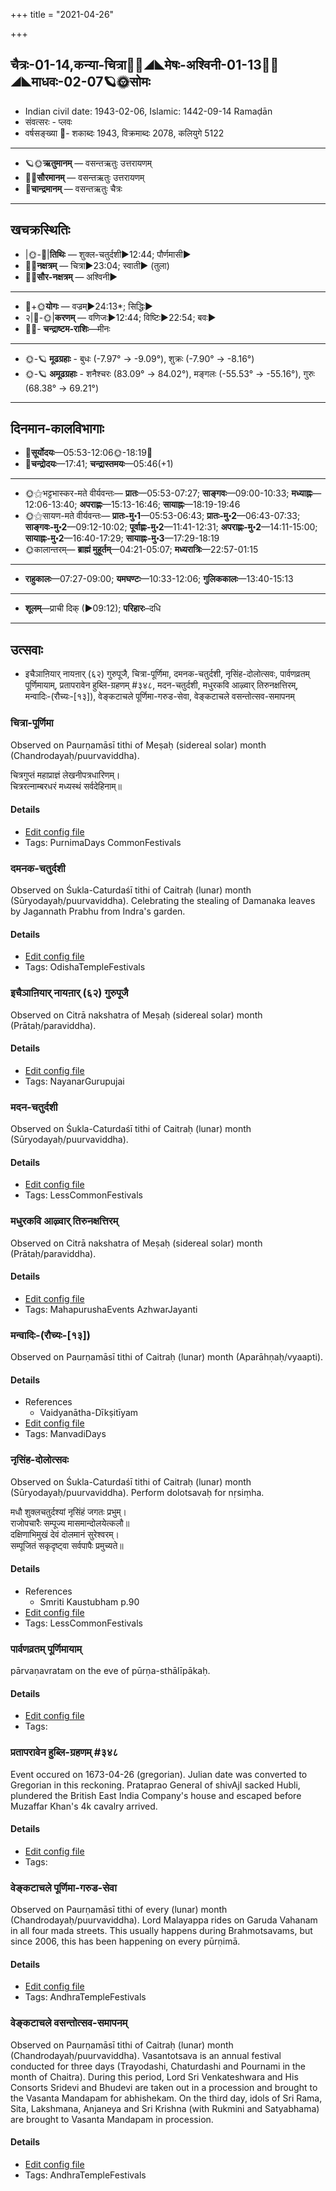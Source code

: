 +++
title = "2021-04-26"

+++
## चैत्रः-01-14,कन्या-चित्रा🌛🌌◢◣मेषः-अश्विनी-01-13🌌🌞◢◣माधवः-02-07🪐🌞सोमः
- Indian civil date: 1943-02-06, Islamic: 1442-09-14 Ramaḍān
- संवत्सरः - प्लवः
- वर्षसङ्ख्या 🌛- शकाब्दः 1943, विक्रमाब्दः 2078, कलियुगे 5122
___________________
- 🪐🌞**ऋतुमानम्** — वसन्तऋतुः उत्तरायणम्
- 🌌🌞**सौरमानम्** — वसन्तऋतुः उत्तरायणम्
- 🌛**चान्द्रमानम्** — वसन्तऋतुः चैत्रः
___________________


## खचक्रस्थितिः
- |🌞-🌛|**तिथिः** — शुक्ल-चतुर्दशी►12:44; पौर्णमासी►  
- 🌌🌛**नक्षत्रम्** — चित्रा►23:04; स्वाती► (तुला)  
- 🌌🌞**सौर-नक्षत्रम्** — अश्विनी►  
___________________
- 🌛+🌞**योगः** — वज्रम्►24:13*; सिद्धिः►  
- २|🌛-🌞|**करणम्** — वणिजः►12:44; विष्टिः►22:54; बवः►  
- 🌌🌛- **चन्द्राष्टम-राशिः**—मीनः  
___________________
- 🌞-🪐 **मूढग्रहाः** - बुधः (-7.97° → -9.09°), शुक्रः (-7.90° → -8.16°)
- 🌞-🪐 **अमूढग्रहाः** - शनैश्चरः (83.09° → 84.02°), मङ्गलः (-55.53° → -55.16°), गुरुः (68.38° → 69.21°)
___________________


## दिनमान-कालविभागाः
- 🌅**सूर्योदयः**—05:53-12:06🌞️-18:19🌇  
- 🌛**चन्द्रोदयः**—17:41; **चन्द्रास्तमयः**—05:46(+1)  
___________________
- 🌞⚝भट्टभास्कर-मते वीर्यवन्तः— **प्रातः**—05:53-07:27; **साङ्गवः**—09:00-10:33; **मध्याह्नः**—12:06-13:40; **अपराह्णः**—15:13-16:46; **सायाह्नः**—18:19-19:46  
- 🌞⚝सायण-मते वीर्यवन्तः— **प्रातः-मु॰1**—05:53-06:43; **प्रातः-मु॰2**—06:43-07:33; **साङ्गवः-मु॰2**—09:12-10:02; **पूर्वाह्णः-मु॰2**—11:41-12:31; **अपराह्णः-मु॰2**—14:11-15:00; **सायाह्नः-मु॰2**—16:40-17:29; **सायाह्नः-मु॰3**—17:29-18:19  
- 🌞कालान्तरम्— **ब्राह्मं मुहूर्तम्**—04:21-05:07; **मध्यरात्रिः**—22:57-01:15  
___________________
- **राहुकालः**—07:27-09:00; **यमघण्टः**—10:33-12:06; **गुलिककालः**—13:40-15:13  
___________________
- **शूलम्**—प्राची दिक् (►09:12); **परिहारः**–दधि  
___________________

## उत्सवाः
- इचैञाऩियार् नायऩार् (६२) गुरुपूजै, चित्रा-पूर्णिमा, दमनक-चतुर्दशी, नृसिंह-दोलोत्सवः, पार्वणव्रतम् पूर्णिमायाम्, प्रतापरावेन हुब्लि-ग्रहणम् #३४८, मदन-चतुर्दशी, मधुरकवि आऴ्वार् तिरुनक्षत्तिरम्, मन्वादिः-(रौच्यः-[१३]), वेङ्कटाचले पूर्णिमा-गरुड-सेवा, वेङ्कटाचले वसन्तोत्सव-समापनम्
### चित्रा-पूर्णिमा

Observed on Paurṇamāsī tithi of Meṣaḥ (sidereal solar) month (Chandrodayaḥ/puurvaviddha). 

चित्रगुप्तं महाप्राज्ञं लेखनीपत्रधारिणम्।  
चित्ररत्नाम्बरधरं मध्यस्थं सर्वदेहिनाम्॥



#### Details
- [Edit config file](https://github.com/jyotisham/adyatithi/tree/master/general/sidereal_solar_month/tithi/01/15/citrA~pUrNimA_or_citragupta~pUjai.toml)
- Tags: PurnimaDays CommonFestivals


### दमनक-चतुर्दशी

Observed on Śukla-Caturdaśī tithi of Caitraḥ (lunar) month (Sūryodayaḥ/puurvaviddha). Celebrating the stealing of Damanaka leaves by Jagannath Prabhu from Indra's garden.

#### Details
- [Edit config file](https://github.com/jyotisham/adyatithi/tree/master/temples/Odisha/lunar_month/tithi/01/14/damanaka-caturdazI.toml)
- Tags: OdishaTempleFestivals


### इचैञाऩियार् नायऩार् (६२) गुरुपूजै

Observed on Citrā nakshatra of Meṣaḥ (sidereal solar) month (Prātaḥ/paraviddha). 

#### Details
- [Edit config file](https://github.com/jyotisham/adyatithi/tree/master/mahApuruSha/nAyanAr/sidereal_solar_month/nakshatra/01/14/icaiJAn2iyAr_nAyan2Ar_%2862%29_gurupUjai.toml)
- Tags: NayanarGurupujai


### मदन-चतुर्दशी

Observed on Śukla-Caturdaśī tithi of Caitraḥ (lunar) month (Sūryodayaḥ/puurvaviddha). 

#### Details
- [Edit config file](https://github.com/jyotisham/adyatithi/tree/master/general/lunar_month/tithi/01/14/madana-caturdazI.toml)
- Tags: LessCommonFestivals


### मधुरकवि आऴ्वार् तिरुनक्षत्तिरम्

Observed on Citrā nakshatra of Meṣaḥ (sidereal solar) month (Prātaḥ/paraviddha). 

#### Details
- [Edit config file](https://github.com/jyotisham/adyatithi/tree/master/mahApuruSha/ALvAr/sidereal_solar_month/nakshatra/01/14/madhurakavi_AzhvAr_tirunakSattiram.toml)
- Tags: MahapurushaEvents AzhwarJayanti


### मन्वादिः-(रौच्यः-[१३])

Observed on Paurṇamāsī tithi of Caitraḥ (lunar) month (Aparāhṇaḥ/vyaapti). 

#### Details
- References
  - Vaidyanātha-Dīkṣitīyam
- [Edit config file](https://github.com/jyotisham/adyatithi/tree/master/time_focus/yugAdiH/lunar_month/tithi/01/15/manvAdiH~%28raucyaH~%5B13%5D%29.toml)
- Tags: ManvadiDays


### नृसिंह-दोलोत्सवः

Observed on Śukla-Caturdaśī tithi of Caitraḥ (lunar) month (Sūryodayaḥ/puurvaviddha). Perform dolotsavaḥ for nṛsiṃha.

मधौ शुक्लचतुर्दश्यां नृसिंहं जगतः प्रभुम्।  
राजोपचारैः सम्पूज्य मासमान्दोलयेत्कलौ॥  
दक्षिणाभिमुखं देवं दोलमानं सुरेश्वरम्।  
सम्पूजितं सकृदृष्ट्वा सर्वपापैः प्रमुच्यते॥  




#### Details
- References
  - Smriti Kaustubham p.90
- [Edit config file](https://github.com/jyotisham/adyatithi/tree/master/devatA/vaiShNava/lunar_month/tithi/01/14/nRsiMha-dOlOtsavaH.toml)
- Tags: LessCommonFestivals


### पार्वणव्रतम् पूर्णिमायाम्

pārvaṇavratam on the eve of pūrṇa-sthālīpākaḥ.

#### Details
- [Edit config file](https://github.com/jyotisham/adyatithi/tree/master/gRhya/general/relative_event/sthAlIpAkaH_16/offset__-1/pArvaNa-vratam_15.toml)
- Tags: 


### प्रतापरावेन हुब्लि-ग्रहणम् #३४८

Event occured on 1673-04-26 (gregorian). Julian date was converted to Gregorian in this reckoning. Prataprao General of shivAjI sacked Hubli, plundered the British East India Company's house and escaped before Muzaffar Khan's 4k cavalry arrived.

#### Details
- [Edit config file](https://github.com/jyotisham/adyatithi/tree/master/mahApuruSha/xatra-later/gregorian/day/04/26/pratAparAvena_hubli-grahaNam.toml)
- Tags: 


### वेङ्कटाचले पूर्णिमा-गरुड-सेवा

Observed on Paurṇamāsī tithi of every (lunar) month (Chandrodayaḥ/puurvaviddha). Lord Malayappa rides on Garuda Vahanam in all four mada streets. This usually happens during Brahmotsavams, but since 2006, this has been happening on every pūrṇimā.

#### Details
- [Edit config file](https://github.com/jyotisham/adyatithi/tree/master/temples/venkaTAchala/lunar_month/tithi/00/15/vEGkaTAcalE_pUrNimA~garuDa-sEvA.toml)
- Tags: AndhraTempleFestivals


### वेङ्कटाचले वसन्तोत्सव-समापनम्

Observed on Paurṇamāsī tithi of Caitraḥ (lunar) month (Chandrodayaḥ/puurvaviddha). Vasantotsava is an annual festival conducted for three days (Trayodashi, Chaturdashi and Pournami in the month of Chaitra). During this period, Lord Sri Venkateshwara and His Consorts Sridevi and Bhudevi are taken out in a procession and brought to the Vasanta Mandapam for abhishekam. On the third day, idols of Sri Rama, Sita, Lakshmana, Anjaneya and Sri Krishna (with Rukmini and Satyabhama) are brought to Vasanta Mandapam in procession.

#### Details
- [Edit config file](https://github.com/jyotisham/adyatithi/tree/master/temples/venkaTAchala/lunar_month/tithi/01/15/vEGkaTAcalE_vasantOtsava-samApanam.toml)
- Tags: AndhraTempleFestivals


